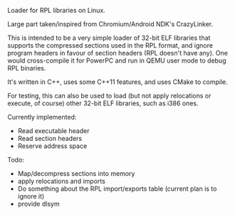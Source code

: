 Loader for RPL libraries on Linux.

Large part taken/inspired from Chromium/Android NDK's CrazyLinker.

This is intended to be a very simple loader of 32-bit ELF libraries that supports the compressed sections used in the RPL format, and ignore program headers in favour of section headers (RPL doesn't have any). One would cross-compile it for PowerPC and run in QEMU user mode to debug RPL binaries.

It's written in C++, uses some C++11 features, and uses CMake to compile.

For testing, this can also be used to load (but not apply relocations or execute, of course) other 32-bit ELF libraries, such as i386 ones.

Currently implemented:

- Read executable header
- Read section headers
- Reserve address space

Todo:

- Map/decompress sections into memory
- apply relocations and imports
- Do something about the RPL import/exports table (current plan is to ignore it)
- provide dlsym
